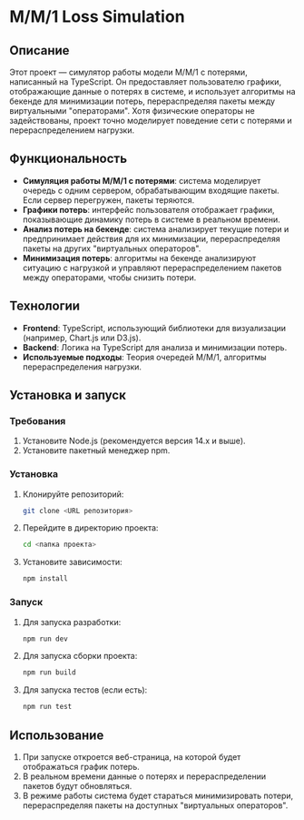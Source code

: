 # M/M/1 Loss Simulation

## Описание

Этот проект — симулятор работы модели M/M/1 с потерями, написанный на TypeScript. Он предоставляет пользователю графики, отображающие данные о потерях в системе, и использует алгоритмы на бекенде для минимизации потерь, перераспределяя пакеты между виртуальными "операторами". Хотя физические операторы не задействованы, проект точно моделирует поведение сети с потерями и перераспределением нагрузки.

## Функциональность

- **Симуляция работы M/M/1 с потерями**: система моделирует очередь с одним сервером, обрабатывающим входящие пакеты. Если сервер перегружен, пакеты теряются.
- **Графики потерь**: интерфейс пользователя отображает графики, показывающие динамику потерь в системе в реальном времени.
- **Анализ потерь на бекенде**: система анализирует текущие потери и предпринимает действия для их минимизации, перераспределяя пакеты на других "виртуальных операторов".
- **Минимизация потерь**: алгоритмы на бекенде анализируют ситуацию с нагрузкой и управляют перераспределением пакетов между операторами, чтобы снизить потери.

## Технологии

- **Frontend**: TypeScript, использующий библиотеки для визуализации (например, Chart.js или D3.js).
- **Backend**: Логика на TypeScript для анализа и минимизации потерь.
- **Используемые подходы**: Теория очередей M/M/1, алгоритмы перераспределения нагрузки.

## Установка и запуск

### Требования

1. Установите Node.js (рекомендуется версия 14.x и выше).
2. Установите пакетный менеджер npm.

### Установка

1. Клонируйте репозиторий:
   ```bash
   git clone <URL репозитория>
   ```
2. Перейдите в директорию проекта:
   ```bash
   cd <папка проекта>
   ```
3. Установите зависимости:
   ```bash
   npm install
   ```

### Запуск

1. Для запуска разработки:
   ```bash
   npm run dev
   ```
2. Для запуска сборки проекта:
   ```bash
   npm run build
   ```
3. Для запуска тестов (если есть):
   ```bash
   npm run test
   ```

## Использование

1. При запуске откроется веб-страница, на которой будет отображаться график потерь.
2. В реальном времени данные о потерях и перераспределении пакетов будут обновляться.
3. В режиме работы система будет стараться минимизировать потери, перераспределяя пакеты на доступных "виртуальных операторов".
